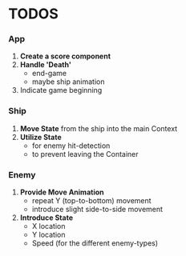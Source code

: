 # TODOS

### App
1. **Create a score component**
2. **Handle 'Death'**
	- end-game
	- maybe ship animation 
3. Indicate game beginning 

### Ship
1. **Move State** 
    from the ship into the main Context 
2. **Utilize State**
	- for enemy hit-detection
	- to prevent leaving the Container
### Enemy
1. **Provide Move Animation**
	- repeat Y (top-to-bottom) movement
	- introduce slight side-to-side movement
2. **Introduce State**
	- X location
	- Y	location
	- Speed (for the different enemy-types)
